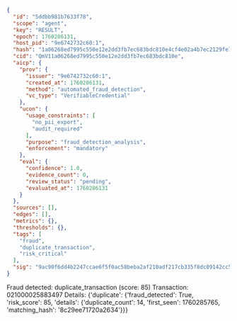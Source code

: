 ```json
{
  "id": "5ddbb981b7633f78",
  "scope": "agent",
  "key": "RESULT",
  "epoch": 1760286131,
  "host_pid": "9e6742732c60:1",
  "hash": "1a06268ed7995c550e12e2dd3fb7ec683bdc810e4cf4e02a4b7ec2129fe72de7",
  "cid": "QmV11a06268ed7995c550e12e2dd3fb7ec683bdc810e",
  "aicp": {
    "prov": {
      "issuer": "9e6742732c60:1",
      "created_at": 1760286131,
      "method": "automated_fraud_detection",
      "vc_type": "VerifiableCredential"
    },
    "ucon": {
      "usage_constraints": [
        "no_pii_export",
        "audit_required"
      ],
      "purpose": "fraud_detection_analysis",
      "enforcement": "mandatory"
    },
    "eval": {
      "confidence": 1.0,
      "evidence_count": 0,
      "review_status": "pending",
      "evaluated_at": 1760286131
    }
  },
  "sources": [],
  "edges": [],
  "metrics": {},
  "thresholds": {},
  "tags": [
    "fraud",
    "duplicate_transaction",
    "risk_critical"
  ],
  "sig": "9ac90f6dd4b2247ccae6f5f0ac58beba2af210adf217cb335f8dc09142cc596f"
}
```

Fraud detected: duplicate_transaction (score: 85)
Transaction: 021000025883497
Details: {'duplicate': {'fraud_detected': True, 'risk_score': 85, 'details': {'duplicate_count': 14, 'first_seen': 1760285765, 'matching_hash': '8c29ee71720a2634'}}}
